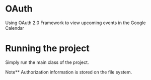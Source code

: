 # OAuth

Using OAuth 2.0 Framework to view upcoming events in the Google Calendar

# Running the project
Simply run the main class of the project.

Note**
Authorization information is stored on the file system.
